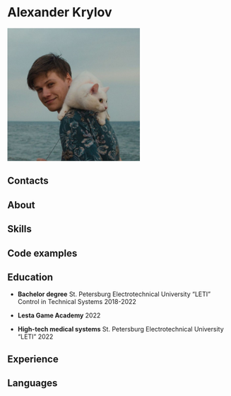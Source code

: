 # Alexander Krylov

<img src="avatar.jpg" width="300px" alt="avatar">

## Contacts

## About

## Skills

## Code examples

## Education

* **Bachelor degree**
St. Petersburg Electrotechnical University “LETI”
Control in Technical Systems
2018-2022

* **Lesta Game Academy**
2022

* **High-tech medical systems**
St. Petersburg Electrotechnical University “LETI”
2022

## Experience

## Languages
